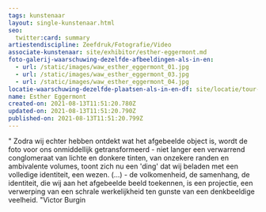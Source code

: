 ```yaml
---
tags: kunstenaar
layout: single-kunstenaar.html
seo:
  twitter:card: summary
artiestendiscipline: Zeefdruk/Fotografie/Video
associate-kunstenaar: site/exhibitor/esther-eggermont.md
foto-galerij-waarschuwing-dezelfde-afbeeldingen-als-in-en:
  - url: /static/images/waw_esther_eggermont_01.jpg
  - url: /static/images/waw_esther_eggermont_03.jpg
  - url: /static/images/waw_esther_eggermont_04.jpg
locatie-waarschuwing-dezelfde-plaatsen-als-in-en-df: site/locatie/tour-musée-et-café-du-tir-à-larc-de-genval.md
name: Esther Eggermont
created-on: 2021-08-13T11:51:20.780Z
updated-on: 2021-08-13T11:51:20.790Z
published-on: 2021-08-13T11:51:20.799Z
---
```

<!--StartFragment-->

" Zodra wij echter hebben ontdekt wat het afgebeelde object is, wordt de foto voor ons onmiddellijk getransformeerd - niet langer een verwarrend conglomeraat van lichte en donkere tinten, van onzekere randen en ambivalente volumes, toont zich nu een 'ding' dat wij beladen met een volledige identiteit, een wezen. (...) - de volkomenheid, de samenhang, de identiteit, die wij aan het afgebeelde beeld toekennen, is een projectie, een verwerping van een schrale werkelijkheid ten gunste van een denkbeeldige veelheid. "Victor Burgin



<!--EndFragment-->